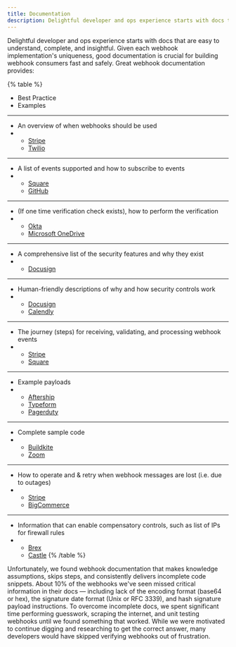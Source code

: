 ```yaml
---
title: Documentation
description: Delightful developer and ops experience starts with docs that are easy to understand, complete, and insightful. Given each webhook implementation's uniqueness, good documentation is crucial for building webhook consumers fast and safely.
--- 
```


Delightful developer and ops experience starts with docs that are easy to understand, complete, and insightful. Given each webhook implementation's uniqueness, good documentation is crucial for building webhook consumers fast and safely. Great webhook documentation provides:


{% table %}
* Best Practice
* Examples
---
* An overview of when webhooks should be used
* - [Stripe](https://stripe.com/docs/webhooks/stripe-events#why-use-webhooks)
  - [Twilio](https://www.twilio.com/docs/usage/webhooks/webhooks-overview)
---
* A list of events supported and how to subscribe to events 
* - [Square](https://developer.squareup.com/docs/webhooks/v2webhook-events-tech-ref)
  - [GitHub](https://docs.github.com/en/developers/webhooks-and-events/webhooks/webhook-events-and-payloads)
---
* (If one time verification check exists), how to perform the verification
* - [Okta](https://developer.okta.com/docs/concepts/event-hooks/#one-time-verification-request) 
  - [Microsoft OneDrive](https://docs.microsoft.com/en-us/onedrive/developer/rest-api/concepts/webhook-receiver-validation-request?view=odsp-graph-online)
---
* A comprehensive list of the security features and why they exist
* - [Docusign](https://developers.docusign.com/platform/webhooks/connect/validation-and-security/)
---
* Human-friendly descriptions of why and how security controls work 
* - [Docusign](https://developers.docusign.com/platform/webhooks/connect/hmac/#how-it-works)
  - [Calendly](https://developer.calendly.com/api-docs/ZG9jOjM2MzE2MDM4-webhook-signatures)
---
* The journey (steps) for receiving, validating, and processing webhook events
* - [Stripe](https://shopify.dev/apps/webhooks/configuration/https#step-1-register-an-endpoint)
  - [Square](https://developer.squareup.com/docs/webhooks/overview#related-topics)
---
* Example payloads 
* - [Aftership](https://www.aftership.com/docs/aftership/webhook/webhook-specifications#body)
  - [Typeform](https://developer.typeform.com/webhooks/example-payload/)
  - [Pagerduty](https://developer.pagerduty.com/docs/ZG9jOjQ1MTg4ODQ0-overview#event-data-types)
---
* Complete sample code 
* - [Buildkite](https://buildkite.com/docs/apis/webhooks#example-implementations) 
  - [Zoom](https://github.com/zoom/webhook-sample-node.js)
---
* How to operate and & retry when webhook messages are lost (i.e. due to outages)
* - [Stripe](https://stripe.com/docs/webhooks/best-practices#events-and-retries)
  - [BigCommerce](https://developer.bigcommerce.com/api-docs/store-management/webhooks/about-webhooks#callback-retry-mechanism)
---
* Information that can enable compensatory controls, such as list of IPs for firewall rules
* - [Brex](https://developer.brex.com/docs/webhooks/#ip-whitelisting)
  - [Castle](https://docs.castle.io/docs/subscribe-to-webhooks#allowlisting-castle-ips)
{% /table %}


Unfortunately, we found webhook documentation that makes knowledge assumptions, skips steps, and consistently delivers incomplete code snippets. About 10% of the webhooks we've seen missed critical information in their docs — including lack of the encoding format (base64 or hex), the signature date format (Unix or RFC 3339), and hash signature payload instructions. To overcome incomplete docs, we spent significant time performing guesswork, scraping the internet, and unit testing webhooks until we found something that worked. While we were motivated to continue digging and researching to get the correct answer, many developers would have skipped verifying webhooks out of frustration.

